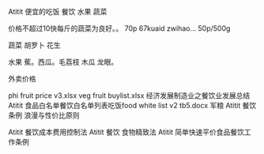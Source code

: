 Atitit 便宜的吃饭 餐饮 水果 蔬菜

价格不超过10快每斤的蔬菜为良好。。  70p
67kuaid zwihao...  50p/500g


蔬菜  胡罗卜  花生

水果  蕉。西瓜。毛荔枝 木瓜 龙眼。

外卖价格



phi fruit price v3.xlsx
veg fruit buylist.xlsx
 经济发展制造业之餐饮业发展总结
Atitit 食品白名单餐饮白名单列表吃饭food white list v2 tb5.docx
军粮
Atitit 餐饮条例  浪漫与性价比原则

Atitit 餐饮成本费用控制法
Atitit 餐饮 食物精致法
Atitit 简单快速平价食品餐饮工作条例



